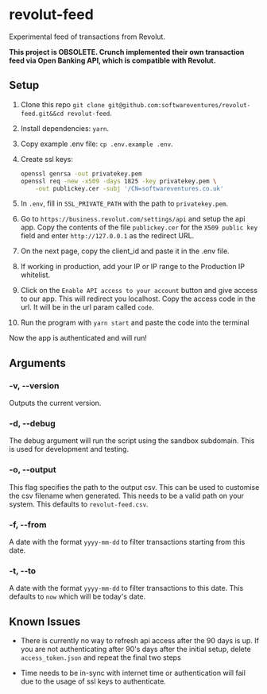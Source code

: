 
# revolut-feed

Experimental feed of transactions from Revolut.

**This project is OBSOLETE. Crunch implemented their own transaction feed via Open Banking API, which is compatible with Revolut.** 

## Setup

1. Clone this repo `git clone git@github.com:softwareventures/revolut-feed.git&&cd revolut-feed`.

1. Install dependencies: `yarn`.

1. Copy example .env file: `cp .env.example .env`.

1. Create ssl keys: 
    ```sh
    openssl genrsa -out privatekey.pem
    openssl req -new -x509 -days 1825 -key privatekey.pem \
        -out publickey.cer -subj '/CN=softwareventures.co.uk' 
    ```

1. In `.env`, fill in `SSL_PRIVATE_PATH` with the path to `privatekey.pem`.

1. Go to `https://business.revolut.com/settings/api` and setup the api app. Copy the contents of the file `publickey.cer` for the `X509 public key` field and enter `http://127.0.0.1` as the redirect URL.

1. On the next page, copy the client_id and paste it in the .env file.

1. If working in production, add your IP or IP range to the Production IP whitelist.

1. Click on the `Enable API access to your account` button and give access to our app. This will redirect you localhost. Copy the access code in the url. It will be in the url param called `code`.

1. Run the program with `yarn start` and paste the code into the terminal

Now the app is authenticated and will run!


## Arguments

### -v, --version

Outputs the current version.

###  -d, --debug

The debug argument will run the script using the sandbox subdomain. This is used for development and testing.

### -o, --output <name>

This flag specifies the path to the output csv. This can be used to customise the csv filename when generated. This needs to be a valid path on your system. This defaults to `revolut-feed.csv`.

### -f, --from <date>

A date with the format `yyyy-mm-dd` to filter transactions starting from this date.

### -t, --to <date>

A date with the format `yyyy-mm-dd` to filter transactions to this date. This defaults to `now` which will be today's date.


## Known Issues

- There is currently no way to refresh api access after the 90 days is up. If you are not authenticating after 90's days after the initial setup, delete `access_token.json` and repeat the final two steps

- Time needs to be in-sync with internet time or authentication will fail due to the usage of ssl keys to authenticate.


